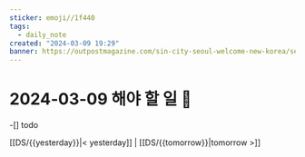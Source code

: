 ```yaml
---
sticker: emoji//1f440
tags:
  - daily_note
created: "2024-03-09 19:29"
banner: https://outpostmagazine.com/sin-city-seoul-welcome-new-korea/seoul-skyline-photo/
---
```

# 2024-03-09 해야 할 일 🎈

​-[] todo

[[DS/{{yesterday}}|< yesterday]] | [[DS/{{tomorrow}}|tomorrow >]]